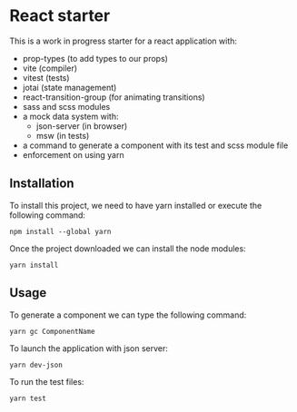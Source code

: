# React starter

This is a work in progress starter for a react application with:

- prop-types (to add types to our props)
- vite (compiler)
- vitest (tests)
- jotai (state management)
- react-transition-group (for animating transitions)
- sass and scss modules
- a mock data system with:
  - json-server (in browser)
  - msw (in tests)
- a command to generate a component with its test and scss module file
- enforcement on using yarn

## Installation

To install this project, we need to have yarn installed or execute the following command:

```
npm install --global yarn
```

Once the project downloaded we can install the node modules:

```
yarn install
```

## Usage

To generate a component we can type the following command:

```
yarn gc ComponentName
```

To launch the application with json server:

```
yarn dev-json
```

To run the test files:

```
yarn test
```
